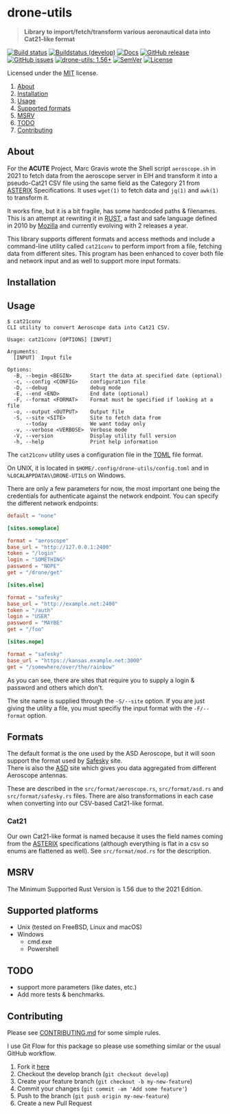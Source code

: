 <!-- omit in TOC -->
# drone-utils

> **Library to import/fetch/transform various aeronautical data into Cat21-like format**

[![Build status](https://github.com/keltia/drone-gencsv/actions/workflows/rust.yml/badge.svg)](https://github.com/keltia/drone-gencsv/actions/workflows/rust.yml)
[![Buildstatus (develop)](https://github.com/keltia/drone-gencsv/actions/workflows/develop.yml/badge.svg)](https://github.com/keltia/drone-gencsv/actions/workflows/develop.yml)
[![Docs](https://img.shields.io/docsrs/dmarc-rs)](https://docs.rs/drone-utils)
[![GitHub release](https://img.shields.io/github/release/keltia/dmarc-rs.svg)](https://github.com/keltia/drone-gencsv/releases/)
[![GitHub issues](https://img.shields.io/github/issues/keltia/drone-gencsv.svg)](https://github.com/keltia/drone-gencsv/issues)
[![drone-utils: 1.56+]][Rust 1.56]
[![SemVer](https://img.shields.io/badge/semver-2.0.0-blue)](https://semver.org/spec/v2.0.0.html)
[![License](https://img.shields.io/crates/l/mit)](https://opensource.org/licenses/MIT)

Licensed under the [MIT](LICENSE) license.

1. [About](#about)
2. [Installation](#installation)
3. [Usage](#usage)
4. [Supported formats](#formats)
5. [MSRV](#msrv)
6. [TODO](#todo)
7. [Contributing](#contributing)

## About

For the **ACUTE** Project, Marc Gravis wrote the Shell script `aeroscope.sh` in 2021 to fetch data from the aeroscope
server in EIH and transform it into a pseudo-Cat21 CSV file using the same field as the Category 21 from [ASTERIX]
Specifications. It uses `wget(1)` to fetch data and `jq(1)` and `awk(1)`  to transform it.

It works fine, but it is a bit fragile, has some hardcoded paths & filenames. This is an attempt at rewriting it
in [RUST], a fast and safe language defined in 2010 by [Mozilla] and currently evolving with 2 releases a year.

This library supports different formats and access methods and include a command-line utility called `cat21conv` to
perform import from a file, fetching data from different sites. This program has been enhanced to cover both file and
network input and as well to support more input formats.

## Installation

## Usage

```text
$ cat21conv
CLI utility to convert Aeroscope data into Cat21 CSV.

Usage: cat21conv [OPTIONS] [INPUT]

Arguments:
  [INPUT]  Input file

Options:
  -B, --begin <BEGIN>      Start the data at specified date (optional)
  -c, --config <CONFIG>    configuration file
  -D, --debug              debug mode
  -E, --end <END>          End date (optional)
  -F, --format <FORMAT>    Format must be specified if looking at a file
  -o, --output <OUTPUT>    Output file
  -S, --site <SITE>        Site to fetch data from
      --today              We want today only
  -v, --verbose <VERBOSE>  Verbose mode
  -V, --version            Display utility full version
  -h, --help               Print help information
```

The `cat21conv` utility uses a configuration file in the [TOML] file format.

On UNIX, it is located in `$HOME/.config/drone-utils/config.toml` and in `%LOCALAPPDATA%\DRONE-UTILS` on Windows.

There are only a few parameters for now, the most important one being the credentials for authenticate against the
network endpoint. You can specify the different network endpoints:

```toml
default = "none"

[sites.someplace]

format = "aeroscope"
base_url = "http://127.0.0.1:2400"
token = "/login"
login = "SOMETHING"
password = "NOPE"
get = "/drone/get"

[sites.else]

format = "safesky"
base_url = "http://example.net:2400"
token = "/auth"
login = "USER"
password = "MAYBE"
get = "/foo"

[sites.nope]

format = "safesky"
base_url = "https://kansas.example.net:3000"
get = "/somewhere/over/the/rainbow"
```

As you can see, there are sites that require you to supply a login & password and others which don't.

The site name is supplied through the `-S/--site` option. If you are just giving the utility a file, you must specifiy
the input format with the `-F/--format` option.

## Formats

The default format is the one used by the ASD Aeroscope, but it will soon support the format used by [Safesky] site.  
There is also the [ASD] site which gives you data aggregated from different Aeroscope antennas.

These are described in the `src/format/aeroscope.rs`, `src/format/asd.rs` and `src/format/safesky.rs` files. There are also
transformations in each case when converting into our CSV-based Cat21-like format.

### Cat21

Our own Cat21-like format is named because it uses the field names coming from the [ASTERIX] specifications (although
everything is flat in a csv so enums are flattened as well). See `src/format/mod.rs`  for the description.

## MSRV

The Minimum Supported Rust Version is 1.56 due to the 2021 Edition.

## Supported platforms

* Unix (tested on FreeBSD, Linux and macOS)
* Windows
  * cmd.exe
  * Powershell

## TODO

- support more parameters (like dates, etc.)
- Add more tests & benchmarks.

## Contributing

Please see [CONTRIBUTING.md](CONTRIBUTING.md) for some simple rules.

I use Git Flow for this package so please use something similar or the usual GitHub workflow.

1. Fork it [here](https://github.com/keltia/drone-gencsv/fork)
2. Checkout the develop branch (`git checkout develop`)
3. Create your feature branch (`git checkout -b my-new-feature`)
4. Commit your changes (`git commit -am 'Add some feature'`)
5. Push to the branch (`git push origin my-new-feature`)
6. Create a new Pull Request

[ASD]: https://eur.airspacedrone.com/
[ASTERIX]: https://www.eurocontrol.int/asterix/
[Mozilla]: http://mozilla.org/
[RUST]: https://www.rust-lang.org/
[drone-utils: 1.56+]: https://img.shields.io/badge/Rust%20version-1.56%2B-lightgrey
[Rust 1.56]: https://blog.rust-lang.org/2021/10/21/Rust-1.56.0.html
[Safesky]: https://safesky.app/
[TOML]: https://github.com/naoina/toml/
